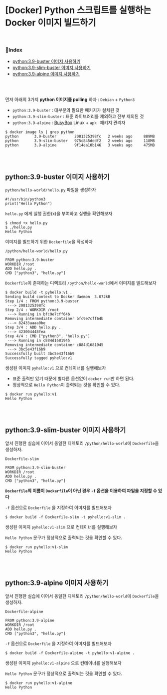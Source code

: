 # [Docker] Python 스크립트를 실행하는 Docker 이미지 빌드하기

<br>

### 📌Index

- [python:3.9-buster 이미지 사용하기](#python:3.9-buster-이미지-사용하기)
- [python:3.9-slim-buster 이미지 사용하기](#python:3.9-slim-buster-이미지-사용하기)
- [python:3.9-alpine 이미지 사용하기](#python:3.9-alpine-이미지-사용하기)

<br>

<br>

먼저 아래의 3가지 **python 이미지를 pulling** 하자 : `Debian` + `Python3`

-  `python:3.9-buster` : 대부분의 필요한 패키지가 설치된 것
-  `python:3.9-slim-buster` : 표준 라이브러리를 제외하고 전부 제외된 것
- `python:3.9-alpine` : [BusyBox](https://busybox.net/) Linux + `apk ` 패키지 관리자

```shell
$ docker image ls | grep python                       
python       3.9-buster        2081325398fc   2 weeks ago     889MB
python       3.9-slim-buster   975c845dddf2   2 weeks ago     118MB
python       3.9-alpine        9f14ea10b146   3 weeks ago     475MB
```

<br>

<br>

## python:3.9-buster 이미지 사용하기

`python/hello-world/hello.py` 파일을 생성하자

```shell
#!/usr/bin/python3
print("Hello Python")
```

`hello.py` 에게 실행 권한(x)을 부여하고 실행을 확인해보자

```shell
$ chmod +x hello.py      
$ ./hello.py 
Hello Python
```

이미지를 빌드하기 위한 `Dockerfile`을 작성하자

`/python/hello-world/hello.py`

```shell
FROM python:3.9-buster
WORKDIR /root
ADD hello.py .
CMD ["python3", "hello.py"]
```

`Dockerfile`이 존재하는 디렉토리 `/python/hello-world`에서 이미지를 빌드해보자

```shell
$ docker build -t pyhello:v1 .    
Sending build context to Docker daemon  3.072kB
Step 1/4 : FROM python:3.9-buster
 ---> 2081325398fc
Step 2/4 : WORKDIR /root
 ---> Running in bfc9e7cff64b
Removing intermediate container bfc9e7cff64b
 ---> 82433aaaa0be
Step 3/4 : ADD hello.py .
 ---> 423004448fea
Step 4/4 : CMD ["python3", "hello.py"]
 ---> Running in c884d1681945
Removing intermediate container c884d1681945
 ---> 3bc5e43f16b9
Successfully built 3bc5e43f16b9
Successfully tagged pyhello:v1
```

생성된 이미지 `pyhello:v1` 으로 컨테이너를 실행해보자

- 표준 출력만 있기 때문에 별다른 옵션없이 `docker run`만 하면 된다.
- 정상적으로 `Hello Python`이 출력되는 것을 확인할 수 있다.

```shell
$ docker run pyhello:v1         
Hello Python
```

<br>
<br>

## python:3.9-slim-buster 이미지 사용하기

앞서 진행한 실습에 이어서 동일한 디렉토리 `/python/hello-world`에 `Dockerfile`을 생성하자.

`Dockerfile-slim`

```shell
FROM python:3.9-slim-buster
WORKDIR /root
ADD hello.py .
CMD ["python3", "hello.py"]
```

**`Dockerfile`의 이름이 `Dockerfile`이 아닌 경우 `-f` 옵션을 이용하여 파일을 지정할 수 있다**

`-f` 옵션으로 `Dockerfile` 을 지정하여 이미지를 빌드해보자

```shell
$ docker build -f Dockerfile-slim -t pyhello:v1-slim . 
```

생성된 이미지 `pyhello:v1-slim` 으로 컨테이너를  실행해보자

`Hello Python` 문구가 정상적으로 출력되는 것을 확인할 수 있다. 

```shell
$ docker run pyhello:v1-slim
Hello Python
```

<br>
<br>

## python:3.9-alpine 이미지 사용하기

앞서 진행한 실습에 이어서 동일한 디렉토리 `/python/hello-world`에 `Dockerfile`을 생성하자.

`Dockerfile-alpine`

```shell
FROM python:3.9-alpine
WORKDIR /root
ADD hello.py .
CMD ["python3", "hello.py"]
```

`-f` 옵션으로 `Dockerfile` 을 지정하여 이미지를 빌드해보자

```shell
$ docker build -f Dockerfile-alpine -t pyhello:v1-alpine . 
```

생성된 이미지 `pyhello:v1-alpine` 으로 컨테이너를  실행해보자

`Hello Python` 문구가 정상적으로 출력되는 것을 확인할 수 있다. 

```shell
$ docker run pyhello:v1-alpine
Hello Python
```

<br>

<br>
